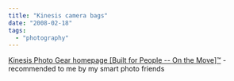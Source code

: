 ```yaml
---
title: "Kinesis camera bags"
date: "2008-02-18"
tags: 
  - "photography"
---
```


[Kinesis Photo Gear homepage \[Built for People -- On the Move\]™](http://www.kgear.com/ "Kinesis Photo Gear homepage [Built for People -- On the Move]™") - recommended to me by my smart photo friends
